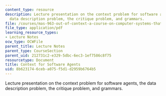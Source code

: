 ```yaml
---
content_type: resource
description: Lecture presentation on the context problem for software agents, the
  data description problem, the critique problem, and grammars.
file: /courses/mas-963-out-of-context-a-course-on-computer-systems-that-adapt-to-and-learn-from-context-fall-2001/8b6231746ceba075f5d1d2959b6764b5_sld0011.pdf
file_type: application/pdf
learning_resource_types:
- Lecture Notes
ocw_type: OCWFile
parent_title: Lecture Notes
parent_type: CourseSection
parent_uid: 212731c2-e329-5dbc-6ec3-1ef7586c8f75
resourcetype: Document
title: Context for Software Agents
uid: 8b623174-6ceb-a075-f5d1-d2959b6764b5
---
```

Lecture presentation on the context problem for software agents, the data description problem, the critique problem, and grammars.

